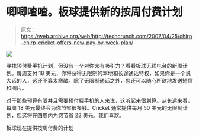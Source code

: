 # 唧唧喳喳。板球提供新的按周付费计划

> 原文：<https://web.archive.org/web/http://techcrunch.com/2007/04/25/chirp-chirp-cricket-offers-new-pay-by-week-plan/>

![](img/fa2a28b0c2aa53f37b9888f795d25b8f.png)

寻找预付费手机计划，但没有一个对你太有吸引力？看看板球无线电台的新周计划。每周支付 18 美元，你将获得无限制的本地和长途通话特权，如果你是一个说大话的人，这还不算太寒酸。除了无限制通话之外，您还可以随心所欲地发送短信和图片。

对于那些预算有限并且需要预付费手机的人来说，这听起来很划算。从长远来看，每周 18 美元最终会为你节省很多钱。Cricket 通常提供每月 50 美元的无限制计划，但这将在四周内为您节省 22 美元。我们喜欢。

板球现在提供按周付费的计划